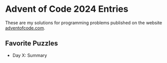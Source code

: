 # Advent of Code 2024 Entries
These are my solutions for programming problems published on the website [adventofcode.com](https://adventofcode.com/2024/).

## Favorite Puzzles
- Day X:  Summary